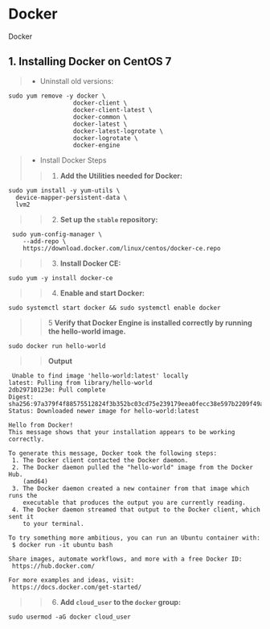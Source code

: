 # Docker
Docker

## 1. Installing Docker on CentOS 7

> - Uninstall old versions:
```shell
sudo yum remove -y docker \
                  docker-client \
                  docker-client-latest \
                  docker-common \
                  docker-latest \
                  docker-latest-logrotate \
                  docker-logrotate \
                  docker-engine

```

> - Install Docker Steps
>> 1. __Add the Utilities needed for Docker:__
```shell
sudo yum install -y yum-utils \
  device-mapper-persistent-data \
  lvm2
```
>> 2. __Set up the `stable` repository:__
```shell
 sudo yum-config-manager \
    --add-repo \
    https://download.docker.com/linux/centos/docker-ce.repo
```
>> 3. __Install Docker CE:__
```shell
sudo yum -y install docker-ce
```
>> 4. __Enable and start Docker:__

```shell
sudo systemctl start docker && sudo systemctl enable docker
```

>> 5 __Verify that Docker Engine is installed correctly by running the hello-world image.__

```shell
sudo docker run hello-world
```
>> __Output__
```
 Unable to find image 'hello-world:latest' locally
latest: Pulling from library/hello-world
2db29710123e: Pull complete 
Digest: sha256:97a379f4f88575512824f3b352bc03cd75e239179eea0fecc38e597b2209f49a
Status: Downloaded newer image for hello-world:latest

Hello from Docker!
This message shows that your installation appears to be working correctly.

To generate this message, Docker took the following steps:
 1. The Docker client contacted the Docker daemon.
 2. The Docker daemon pulled the "hello-world" image from the Docker Hub.
    (amd64)
 3. The Docker daemon created a new container from that image which runs the
    executable that produces the output you are currently reading.
 4. The Docker daemon streamed that output to the Docker client, which sent it
    to your terminal.

To try something more ambitious, you can run an Ubuntu container with:
 $ docker run -it ubuntu bash

Share images, automate workflows, and more with a free Docker ID:
 https://hub.docker.com/

For more examples and ideas, visit:
 https://docs.docker.com/get-started/
```
>> 6. __Add `cloud_user` to the `docker` group:__
```shell
sudo usermod -aG docker cloud_user
```
